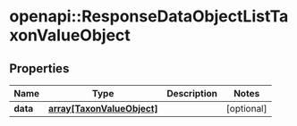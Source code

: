 # openapi::ResponseDataObjectListTaxonValueObject


## Properties
Name | Type | Description | Notes
------------ | ------------- | ------------- | -------------
**data** | [**array[TaxonValueObject]**](TaxonValueObject.md) |  | [optional] 


